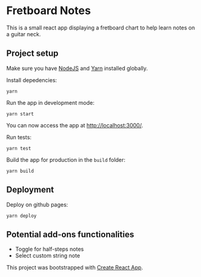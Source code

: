 # Fretboard Notes

This is a small react app displaying a fretboard chart to help learn notes on a guitar neck.

## Project setup

Make sure you have [NodeJS](https://nodejs.org/en/) and [Yarn](https://yarnpkg.com/lang/en/) installed globally.

Install depedencies:

```shell
yarn
```

Run the app in development mode:

```shell
yarn start
```

You can now access the app at [http://localhost:3000/](http://localhost:3000/).

Run tests:

```shell
yarn test
```

Build the app for production in the `build` folder:

```shell
yarn build
```

## Deployment

Deploy on github pages:

```shell
yarn deploy
```

## Potential add-ons functionalities

- Toggle for half-steps notes
- Select custom string note

This project was bootstrapped with [Create React App](https://github.com/facebook/create-react-app).
